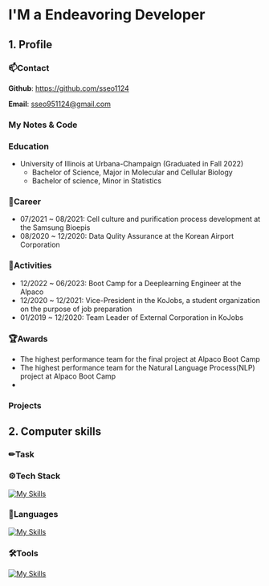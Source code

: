 # I'M a Endeavoring Developer

## 1. Profile
### 📫Contact
**Github**: https://github.com/sseo1124

**Email**: sseo951124@gmail.com

### My Notes & Code

### Education
- University of Illinois at Urbana-Champaign (Graduated in Fall 2022)
  - Bachelor of Science, Major in Molecular and Cellular Biology
  - Bachelor of science, Minor in Statistics
### 🏢Career
- 07/2021 ~ 08/2021: Cell culture and purification process development at the Samsung Bioepis
- 08/2020 ~ 12/2020: Data Qulity Assurance at the Korean Airport Corporation
### 👯Activities
- 12/2022 ~ 06/2023: Boot Camp for a Deeplearning Engineer at the Alpaco
- 12/2020 ~ 12/2021: Vice-President in the KoJobs, a student organization on the purpose of job preparation
- 01/2019 ~ 12/2020: Team Leader of External Corporation in KoJobs
### 🏆Awards
- The highest performance team  for the final project at Alpaco Boot Camp
- The highest performance team for the Natural Language Process(NLP) project at Alpaco Boot Camp
-  
### Projects

## 2. Computer skills

### ✏Task

### ⚙️Tech Stack
[![My Skills](https://skillicons.dev/icons?i=tensorflow,pytorch,linux,flask,mysql,selenium)](https://skillicons.dev)
### 💬Languages
[![My Skills](https://skillicons.dev/icons?i=js,html,css,py)](https://skillicons.dev)
### 🛠Tools
[![My Skills](https://skillicons.dev/icons?i=aws,vscode,github,stackoverflow)](https://skillicons.dev)



<!--
**sseo1124/sseo1124** is a ✨ _special_ ✨ repository because its `README.md` (this file) appears on your GitHub profile.

Here are some ideas to get you started:

- 🔭 I’m currently working on ...
- 🌱 I’m currently learning ...
- 👯 I’m looking to collaborate on ...
- 🤔 I’m looking for help with ...
- 💬 Ask me about ...
- 📫 How to reach me: ...
- 😄 Pronouns: ...
- ⚡ Fun fact: ...
-->
